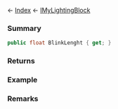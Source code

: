 ← [Index](Api-Index) ← [IMyLightingBlock](Sandbox.ModAPI.Ingame.IMyLightingBlock)

### Summary

```csharp
public float BlinkLenght { get; }
```

### Returns

### Example

### Remarks

